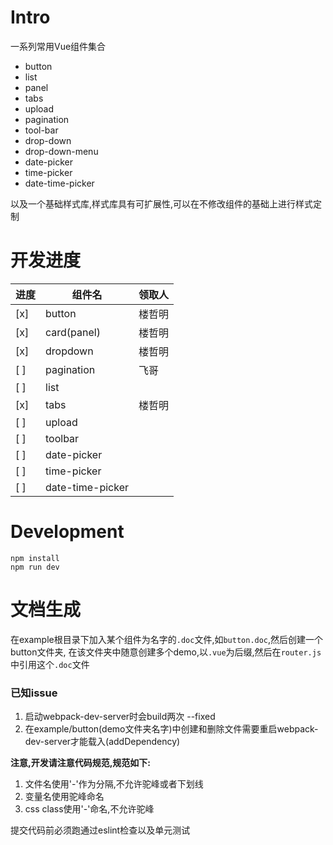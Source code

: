 # Intro
一系列常用Vue组件集合

* button
* list
* panel
* tabs
* upload
* pagination
* tool-bar
* drop-down
* drop-down-menu
* date-picker
* time-picker
* date-time-picker

以及一个基础样式库,样式库具有可扩展性,可以在不修改组件的基础上进行样式定制

# 开发进度

进度 | 组件名 | 领取人
--- | --- | ---
[x] | button | 楼哲明
[x] | card(panel) | 楼哲明
[x] | dropdown | 楼哲明
[ ] | pagination | 飞哥
[ ] | list | 
[x] | tabs | 楼哲明
[ ] | upload |
[ ] | toolbar |
[ ] | date-picker |
[ ] | time-picker |
[ ] | date-time-picker |

# Development
```
npm install
npm run dev
```

# 文档生成
在example根目录下加入某个组件为名字的`.doc`文件,如`button.doc`,然后创建一个button文件夹,
在该文件夹中随意创建多个demo,以`.vue`为后缀,然后在`router.js`中引用这个`.doc`文件

### 已知issue
1. 启动webpack-dev-server时会build两次 --fixed
2. 在example/button(demo文件夹名字)中创建和删除文件需要重启webpack-dev-server才能载入(addDependency)

**注意,开发请注意代码规范,规范如下:**

1. 文件名使用'-'作为分隔,不允许驼峰或者下划线
2. 变量名使用驼峰命名
3. css class使用'-'命名,不允许驼峰

提交代码前必须跑通过eslint检查以及单元测试
